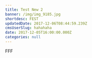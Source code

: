 ```yaml
---
title: Test New 2
banner: /img/img_9185.jpg
shortdesc: FEST
updatedDate: 2017-12-06T08:44:59.239Z
cmsUserSlug: hahahaha
date: 2017-12-05T16:00:00.000Z
categories: null
---
```


FFF